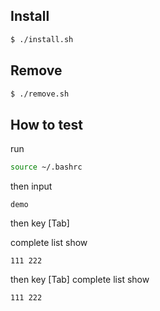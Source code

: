 

## Install

``` sh
$ ./install.sh
```


## Remove

``` sh
$ ./remove.sh
```


## How to test

run

``` sh
source ~/.bashrc
```

then input

```
demo
```

then key [Tab]

complete list show

```
111 222
```


then key [Tab]
complete list show

```
111 222
```
